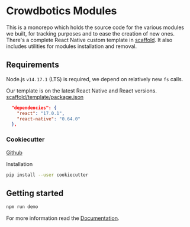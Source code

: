 # Crowdbotics Modules

This is a monorepo which holds the source code for the various modules we built,
for tracking purposes and to ease the creation of new ones. There's a complete React Native custom template in [scaffold](/scaffold). It also includes utilities for modules installation and removal.

## Requirements

Node.js `v14.17.1` (LTS) is required, we depend on relatively new `fs` calls.

Our template is on the latest React Native and React versions.
[scaffold/template/package.json](/scaffold/template/package.json)

```json
  "dependencies": {
    "react": "17.0.1",
    "react-native": "0.64.0"
  },
```

### Cookiecutter

[Github](https://github.com/cookiecutter/cookiecutter)

Installation

```sh
pip install --user cookiecutter
```

## Getting started

```sh
npm run demo
```

For more information read the [Documentation](/docs).
